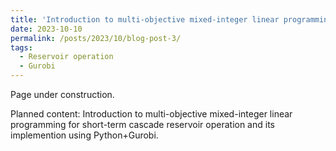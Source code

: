 ```yaml
---
title: 'Introduction to multi-objective mixed-integer linear programming for cascade reservoir operation'
date: 2023-10-10
permalink: /posts/2023/10/blog-post-3/
tags:
  - Reservoir operation
  - Gurobi
---
```


Page under construction. 

Planned content: Introduction to multi-objective mixed-integer linear programming for short-term cascade reservoir operation and its implemention using Python+Gurobi.

